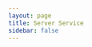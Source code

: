 ```yaml
---
layout: page
title: Server Service 
sidebar: false
---
```


<script setup>
    import {
    VPTeamPage,
    VPTeamPageTitle,
    VPTeamMembers,
    VPTeamPageSection
    } from 'vitepress/theme'

    const server_service = [
        {
           avatar: '/standard_service.webp',
            name: 'Standard',
            title: '50€',
            desc: '<b> - Setting up the FXServer <br> - Setting up the database <br> - Installing the framework </b>',
        },
        {
           avatar: '/premium_service.webp',
            name: 'Premium',
            title: '100€',
            desc: '<b> - Standard package <br> - Custom request </b>',
        },
    ]

    const server_provider = [
        {
            avatar: 'https://cdn.discordapp.com/avatars/315241449178529792/a_61b3eb3194f204bf2876702d6d96e08f.gif?size=128',
            name: 'Iceline Hosting',
            title: 'Simplified server hosting, at any scale.',
            links: [
                { icon: 'discord', link: 'https://discord.gg/knVH9SYB4g' },
            ],
            sponsor: 'https://iceline-hosting.com/spooni',
            actionText: 'Get your server.'
        },
    ]
</script>

<VPTeamPage>
    <!-- Server Service -->
    <VPTeamPageTitle><template #title>Server Service</template></VPTeamPageTitle>
    <!-- Packages -->
    <VPTeamPageSection>
        <template #title>Packages</template>
        <template #members><VPTeamMembers size="medium" :members="server_service" /></template>
    </VPTeamPageSection>
    <!-- Server Provider -->
    <VPTeamPageSection>
        <template #title>Server Provider</template>
        <template #members><VPTeamMembers size="medium" :members="server_provider" /></template>
    </VPTeamPageSection>
</VPTeamPage>